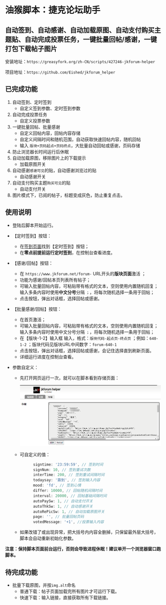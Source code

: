 # 油猴脚本：捷克论坛助手

## 自动签到、自动感谢、自动加载原图、自动支付购买主题贴、自动完成投票任务，一键批量回帖/感谢，一键打包下载帖子图片

安装地址：`https://greasyfork.org/zh-CN/scripts/427246-jkforum-helper`

项目地址：`https://github.com/Eished/jkforum_helper`

## 已完成功能

1. 自动签到、定时签到
   - 自定义签到参数、定时签到参数
2. 自动完成投票任务
   - 自定义投票参数
3. 一键批量回帖、批量感谢
   - 自定义回帖内容，回帖内容存储
   - 自定义间隔时间和随机范围，自动获取快速回帖内容，随机回帖
   - 输入 `版块+页码起点+页码终点`，大批量自动回帖或感谢，页码存储
4. 防止浏览器长时间运行后休眠
5. 自动加载原图，移除图片上的下载提示
   - 加载原图开关
6. 自动感谢`感谢可见`的贴，自动感谢浏览过的贴
   - 自动感谢开关
7. 自动支付购买主题`购买可见`的贴
   - 自动支付开关
8. 图片模式下，已阅的帖子，标题变成灰色，防止重复点击。

## 使用说明

- 登陆后脚本开始运行。
  
- 【定时签到】按钮：
  
  - 在[签到页面](https://www.jkforum.net/plugin/?id=dsu_paulsign:sign)找到【定时签到】按钮；
  - 在**零点前提前运行定时签到**，在控制台查看进度。
  
- 【感谢/回帖】按钮：
  - 在 `https://www.jkforum.net/forum-` URL开头的**版块页面**激活 ；
  - 功能为感谢/回帖本页列表所有帖子；
  - 可输入批量回帖内容，可粘贴带有格式的文本，空则使用内置随机回复；输入多条内容时使用**中文分号**分隔 `；`，将每次随机选择一条用于回帖；
  - 点击按钮，弹出对话框，选择回帖或感谢。

- 【批量感谢/回帖】按钮：
   - 在首页激活；
   - 可输入批量回帖内容，可粘贴带有格式的文本，空则使用内置随机回复；输入多条内容时使用中文分号分隔 `；`，将每次随机选择一条用于回帖；
   - 在【版块-1-2】输入框 输入，格式：`版块代码-起点页-终点页` ；例如：`640-1-2` ；版块代码见版块URL中间数字：`forum-640-1`
   - 点击按钮，弹出对话框，选择回帖或感谢，会记住选择直到刷新页面。
   - 详细运行进度在控制台查看。
   
- 参数自定义：

  - 先打开网页运行一次，就可以在脚本看到存储页面：

    ![image-20210611163109214](readme.assets/image-20210611163109214.png)

  - 可自定义的值：

    ```javascript
          signtime: '23:59:59', // 签到时间
          signNum: 10, // 签到重试次数
          interTime: 200, // 签到重试间隔时间
          todaysay: '簽到', // 签到输入内容
          mood: 'fd', // 签到心情
          differ: 10000, // 回帖随机间隔时间
          interval: 20000, // 回帖基础间隔时间
          autoPaySw: 1, // 自动支付开关
          autoThkSw: 1, // 自动感谢开关
          autoRePicSw: 1, // 自动加载原图开关
          page: '', // 批量回帖页码
          votedMessage: '+1', //投票输入内容
    ```
    
  - 如果改错了或出现异常，把大括号内内容全删掉，只保留最外层大括号，脚本会自动重新初始化参数。

**注意：保持脚本页面前台运行，否则会导致进程休眠！建议单开一个浏览器窗口跑脚本。**

## 待完成功能

- 批量下载原图，并按`img.alt`命名
  - 普通下载：帖子页面加载完所有图片才可运行下载。
  - 快速下载：输入链接，直接获取所有下载链接。